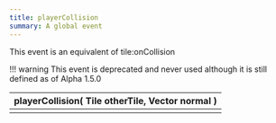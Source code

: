 ```yaml
---
title: playerCollision
summary: A global event
---
```



This event is an equivalent of tile:onCollision


!!! warning 
	This event is deprecated and never used although it is still defined as of Alpha 1.5.0


| playerCollision( **Tile** otherTile, **Vector** normal ) |
| -------------------------- |
|   |

